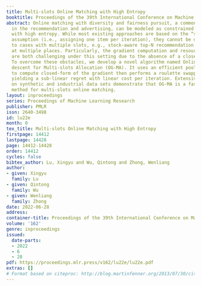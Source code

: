 ```yaml
---
title: Multi-slots Online Matching with High Entropy
booktitle: Proceedings of the 39th International Conference on Machine Learning
abstract: Online matching with diversity and fairness pursuit, a common building block
  in the recommendation and advertising, can be modeled as constrained convex programming
  with high entropy. While most existing approaches are based on the “single slot”
  assumption (i.e., assigning one item per iteration), they cannot be directly applied
  to cases with multiple slots, e.g., stock-aware top-N recommendation and advertising
  at multiple places. Particularly, the gradient computation and resource allocation
  are both challenging under this setting due to the absence of a closed-form solution.
  To overcome these obstacles, we develop a novel algorithm named Online subGradient
  descent for Multi-slots Allocation (OG-MA). It uses an efficient pooling algorithm
  to compute closed-form of the gradient then performs a roulette swapping for allocation,
  yielding a sub-linear regret with linear cost per iteration. Extensive experiments
  on synthetic and industrial data sets demonstrate that OG-MA is a fast and promising
  method for multi-slots online matching.
layout: inproceedings
series: Proceedings of Machine Learning Research
publisher: PMLR
issn: 2640-3498
id: lu22e
month: 0
tex_title: Multi-slots Online Matching with High Entropy
firstpage: 14412
lastpage: 14428
page: 14412-14428
order: 14412
cycles: false
bibtex_author: Lu, Xingyu and Wu, Qintong and Zhong, Wenliang
author:
- given: Xingyu
  family: Lu
- given: Qintong
  family: Wu
- given: Wenliang
  family: Zhong
date: 2022-06-28
address:
container-title: Proceedings of the 39th International Conference on Machine Learning
volume: '162'
genre: inproceedings
issued:
  date-parts:
  - 2022
  - 6
  - 28
pdf: https://proceedings.mlr.press/v162/lu22e/lu22e.pdf
extras: []
# Format based on citeproc: http://blog.martinfenner.org/2013/07/30/citeproc-yaml-for-bibliographies/
---
```

